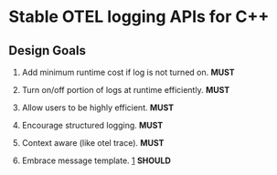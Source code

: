 # Stable OTEL logging APIs for C++

## Design Goals

1. Add minimum runtime cost if log is not turned on. **MUST**
2. Turn on/off portion of logs at runtime efficiently. **MUST**
3. Allow users to be highly efficient. **MUST**
4. Encourage structured logging. **MUST**

5. Context aware (like otel trace). **MUST**
6. Embrace message template. [1][1] **SHOULD**

[1]: https://messagetemplates.org/
